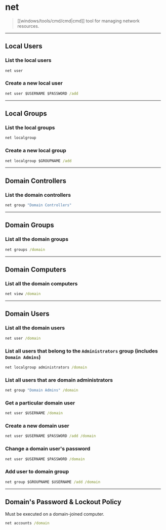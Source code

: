 # net

> [[windows/tools/cmd/cmd|cmd]] tool for managing network resources.

---

## Local Users

### List the local users

```cmd
net user
```

### Create a new local user

```cmd
net user $USERNAME $PASSWORD /add
```

---

## Local Groups

### List the local groups

```cmd
net localgroup
```

### Create a new local group

```cmd
net localgroup $GROUPNAME /add
```

---

## Domain Controllers

### List the domain controllers

```cmd
net group "Domain Controllers"
```

---

## Domain Groups

### List all the domain groups

```cmd
net groups /domain
```

---

## Domain Computers

### List all the domain computers

```cmd
net view /domain
```

---

## Domain Users

### List all the domain users

```cmd
net user /domain
```

### List all users that belong to the `Administrators` group (includes `Domain Admins`)

```cmd
net localgroup administrators /domain
```

### List all users that are domain administrators

```cmd
net group "Domain Admins" /domain
```

### Get a particular domain user

```cmd
net user $USERNAME /domain
```

### Create a new domain user

```cmd
net user $USERNAME $PASSWORD /add /domain
```

### Change a domain user's password

```cmd
net user $USERNAME $PASSWORD /domain
```

### Add user to domain group

```cmd
net group $GROUPNAME $USERNAME /add /domain
```

---

## Domain's Password & Lockout Policy

Must be executed on a domain-joined computer.

```cmd
net accounts /domain
```
